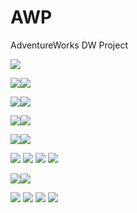 # AWP
AdventureWorks DW Project

<img src="Documentation/img/flow.png">

<img src="Documentation/img/PackageProducts.png"><img src="Documentation/img/DFT_Products.png">

<img src="Documentation/img/PackageCustomers.png"><img src="Documentation/img/DFT_Customers.png">

<img src="Documentation/img/PackageCalendar.png"><img src="Documentation/img/DFT_Calendar.png">

<img src="Documentation/img/PackageSales.png"><img src="Documentation/img/DFT_Sales.png">

<img src="Documentation/img/LoadRAWDataToStagingDB.png">
<img src="Documentation/img/LogsTableStagingDB.png">
<img src="Documentation/img/DFT_SCDCategories.png">
<img src="Documentation/img/DataCleansingStagingToDB.png">

<img src="Documentation/img/LoadDimensions.png"><img src="Documentation/img/LoadFacts.png">

<img src="Documentation/img/OLAPdb.png">

<img src="Documentation/img/SalesCube.png">

<img src="Documentation/img/ETLjob.png">

<img src="Documentation/img/ExecutionReport.png">


